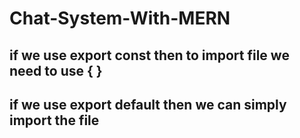 # Chat-System-With-MERN

## if we use export const then to import file we need to use { }

## if we use export default then we can simply import the file
